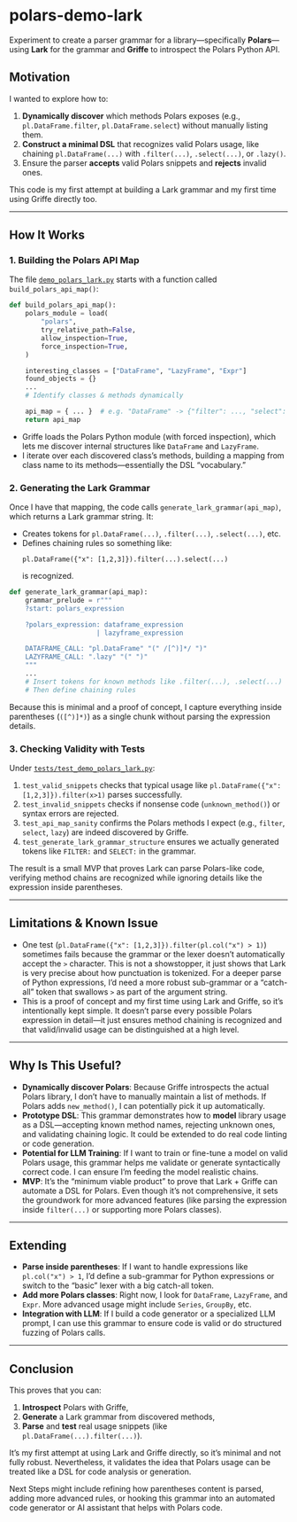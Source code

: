 # polars-demo-lark

Experiment to create a parser grammar for a library—specifically **Polars**—using **Lark** for the grammar and **Griffe** to introspect the Polars Python API.

## Motivation

I wanted to explore how to:

1. **Dynamically discover** which methods Polars exposes (e.g., `pl.DataFrame.filter`, `pl.DataFrame.select`) without manually listing them.  
2. **Construct a minimal DSL** that recognizes valid Polars usage, like chaining `pl.DataFrame(...)` with `.filter(...)`, `.select(...)`, or `.lazy()`.  
3. Ensure the parser **accepts** valid Polars snippets and **rejects** invalid ones.

This code is my first attempt at building a Lark grammar and my first time using Griffe directly too.

---

## How It Works

### 1. Building the Polars API Map

The file [`demo_polars_lark.py`](./src/dslgen/demo_polars_lark.py) starts with a function called `build_polars_api_map()`:
```python
def build_polars_api_map():
    polars_module = load(
        "polars",
        try_relative_path=False,
        allow_inspection=True,
        force_inspection=True,
    )

    interesting_classes = ["DataFrame", "LazyFrame", "Expr"]
    found_objects = {}
    ...
    # Identify classes & methods dynamically

    api_map = { ... }  # e.g. "DataFrame" -> {"filter": ..., "select": ...}
    return api_map
```

- Griffe loads the Polars Python module (with forced inspection), which lets me discover internal structures like `DataFrame` and `LazyFrame`.  
- I iterate over each discovered class’s methods, building a mapping from class name to its methods—essentially the DSL “vocabulary.”  

### 2. Generating the Lark Grammar

Once I have that mapping, the code calls `generate_lark_grammar(api_map)`, which returns a Lark grammar string. It:

- Creates tokens for `pl.DataFrame(...)`, `.filter(...)`, `.select(...)`, etc.  
- Defines chaining rules so something like:
  ```plaintext
  pl.DataFrame({"x": [1,2,3]}).filter(...).select(...)
  ```
  is recognized.

```python
def generate_lark_grammar(api_map):
    grammar_prelude = r"""
    ?start: polars_expression

    ?polars_expression: dataframe_expression
                      | lazyframe_expression

    DATAFRAME_CALL: "pl.DataFrame" "(" /[^)]*/ ")"
    LAZYFRAME_CALL: ".lazy" "(" ")"
    """
    ...
    # Insert tokens for known methods like .filter(...), .select(...)
    # Then define chaining rules
```

Because this is minimal and a proof of concept, I capture everything inside parentheses (`([^)]*)`) as a single chunk without parsing the expression details.

### 3. Checking Validity with Tests

Under [`tests/test_demo_polars_lark.py`](./tests/test_demo_polars_lark.py):

1. `test_valid_snippets` checks that typical usage like `pl.DataFrame({"x": [1,2,3]}).filter(x>1)` parses successfully.  
2. `test_invalid_snippets` checks if nonsense code (`unknown_method()`) or syntax errors are rejected.  
3. `test_api_map_sanity` confirms the Polars methods I expect (e.g., `filter`, `select`, `lazy`) are indeed discovered by Griffe.  
4. `test_generate_lark_grammar_structure` ensures we actually generated tokens like `FILTER:` and `SELECT:` in the grammar.

The result is a small MVP that proves Lark can parse Polars-like code, verifying method chains are recognized while ignoring details like the expression inside parentheses.

---

## Limitations & Known Issue

- One test (`pl.DataFrame({"x": [1,2,3]}).filter(pl.col("x") > 1)`) sometimes fails because the grammar or the lexer doesn’t automatically accept the `>` character. This is not a showstopper, it just shows that Lark is very precise about how punctuation is tokenized. For a deeper parse of Python expressions, I’d need a more robust sub-grammar or a “catch-all” token that swallows `>` as part of the argument string.  
- This is a proof of concept and my first time using Lark and Griffe, so it’s intentionally kept simple. It doesn’t parse every possible Polars expression in detail—it just ensures method chaining is recognized and that valid/invalid usage can be distinguished at a high level.

---

## Why Is This Useful?

- **Dynamically discover Polars**: Because Griffe introspects the actual Polars library, I don’t have to manually maintain a list of methods. If Polars adds `new_method()`, I can potentially pick it up automatically.  
- **Prototype DSL**: This grammar demonstrates how to **model** library usage as a DSL—accepting known method names, rejecting unknown ones, and validating chaining logic. It could be extended to do real code linting or code generation.  
- **Potential for LLM Training**: If I want to train or fine-tune a model on valid Polars usage, this grammar helps me validate or generate syntactically correct code. I can ensure I’m feeding the model realistic chains.  
- **MVP**: It’s the “minimum viable product” to prove that Lark + Griffe can automate a DSL for Polars. Even though it’s not comprehensive, it sets the groundwork for more advanced features (like parsing the expression inside `filter(...)` or supporting more Polars classes).

---

## Extending

- **Parse inside parentheses**: If I want to handle expressions like `pl.col("x") > 1`, I’d define a sub-grammar for Python expressions or switch to the “basic” lexer with a big catch-all token.  
- **Add more Polars classes**: Right now, I look for `DataFrame`, `LazyFrame`, and `Expr`. More advanced usage might include `Series`, `GroupBy`, etc.  
- **Integration with LLM**: If I build a code generator or a specialized LLM prompt, I can use this grammar to ensure code is valid or do structured fuzzing of Polars calls.

---

## Conclusion

This proves that you can:

1. **Introspect** Polars with Griffe,  
2. **Generate** a Lark grammar from discovered methods,  
3. **Parse** and **test** real usage snippets (like `pl.DataFrame(...).filter(...)`).  

It’s my first attempt at using Lark and Griffe directly, so it’s minimal and not fully robust. Nevertheless, it validates the idea that Polars usage can be treated like a DSL for code analysis or generation.  

Next Steps might include refining how parentheses content is parsed, adding more advanced rules, or hooking this grammar into an automated code generator or AI assistant that helps with Polars code.
